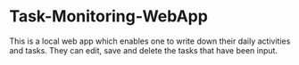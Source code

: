 # Task-Monitoring-WebApp
This is a local web app which enables one to write down their daily activities and tasks. They can edit, save and delete the tasks that have been input.
